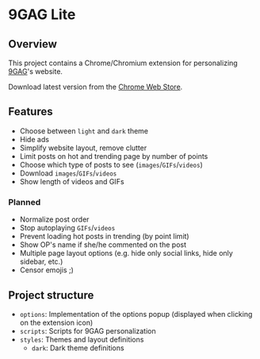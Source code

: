 # 9GAG Lite

## Overview

This project contains a Chrome/Chromium extension for personalizing [9GAG](https://9gag.com)'s website.

Download latest version from the [Chrome Web Store](https://chrome.google.com/webstore/detail/9gag-lite/namifldkgnlkiocmnhhpbppcoimcpobm).

## Features

- Choose between `light` and `dark` theme
- Hide ads
- Simplify website layout, remove clutter
- Limit posts on hot and trending page by number of points
- Choose which type of posts to see (`images`/`GIFs`/`videos`)
- Download `images`/`GIFs`/`videos`
- Show length of videos and GIFs

### Planned

- Normalize post order
- Stop autoplaying `GIFs`/`videos`
- Prevent loading hot posts in trending (by point limit)
- Show OP's name if she/he commented on the post
- Multiple page layout options (e.g. hide only social links, hide only sidebar, etc.)
- Censor emojis ;)

## Project structure

- `options`: Implementation of the options popup (displayed when clicking on the extension icon)
- `scripts`: Scripts for 9GAG personalization
- `styles`: Themes and layout definitions
  - `dark`: Dark theme definitions
